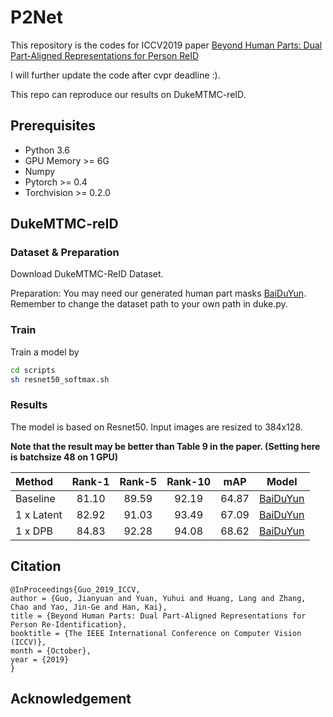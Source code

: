 # P2Net
  This repository is the codes for ICCV2019 paper [Beyond Human Parts: Dual Part-Aligned Representations for Person ReID](https://arxiv.org/pdf/1910.10111.pdf)
  
I will further update the code after cvpr deadline :). 

This repo can reproduce our results on DukeMTMC-reID.

## Prerequisites

- Python 3.6
- GPU Memory >= 6G
- Numpy
- Pytorch >= 0.4
- Torchvision >= 0.2.0

## DukeMTMC-reID

### Dataset & Preparation
Download DukeMTMC-ReID Dataset.

Preparation: You may need our generated human part masks [BaiDuYun](https://pan.baidu.com/s/18IIrRSnRN97mC8IShlmXwQ).
Remember to change the dataset path to your own path in duke.py.

### Train
Train a model by
```bash
cd scripts
sh resnet50_softmax.sh
```

### Results

The model is based on Resnet50. Input images are resized to 384x128.

**Note that the result may be better than Table 9 in the paper. (Setting here is batchsize 48 on 1 GPU)**

| Method | Rank-1 | Rank-5 | Rank-10 | mAP | Model |
| :----- | :-----: | :-----: | :-----: | :-----: | :-----: |
| Baseline | 81.10 | 89.59 | 92.19 | 64.87 |[BaiDuYun](https://pan.baidu.com/s/1JZ_fHiqXjNDtWearwEIQ3Q) |
|1 x Latent | 82.92 | 91.03 | 93.49 | 67.09 |[BaiDuYun](https://pan.baidu.com/s/1rvPB_-hOB8huqWTJuBDYSw) |
|1 x DPB | 84.83 | 92.28 | 94.08 | 68.62 |[BaiDuYun](https://pan.baidu.com/s/1BSb51t8iIihyzKAyLcOgLQ) |

## Citation
```
@InProceedings{Guo_2019_ICCV,
author = {Guo, Jianyuan and Yuan, Yuhui and Huang, Lang and Zhang, Chao and Yao, Jin-Ge and Han, Kai},
title = {Beyond Human Parts: Dual Part-Aligned Representations for Person Re-Identification},
booktitle = {The IEEE International Conference on Computer Vision (ICCV)},
month = {October},
year = {2019}
}
```

## Acknowledgement

